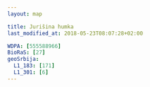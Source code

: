```yaml
---
layout: map

title: Jurišina humka
last_modified_at: 2018-05-23T08:07:28+02:00

WDPA: [555588966]
BioRaS: [27]
geoSrbija:
  L1_183: [171]
  L1_301: [6]
---
```

